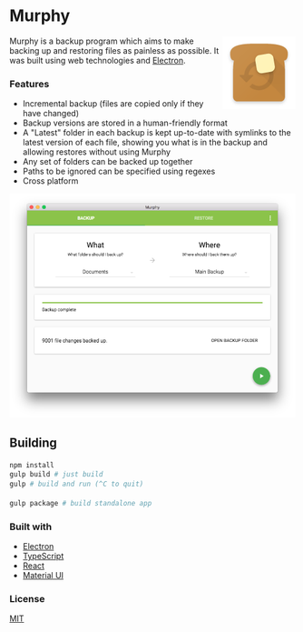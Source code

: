 # Murphy

<img src="assets/Murphy.iconset/icon_128x128.png" align="right">

Murphy is a backup program which aims to make backing up and restoring files as painless as possible.
It was built using web technologies and [Electron][electron].

### Features

- Incremental backup (files are copied only if they have changed)
- Backup versions are stored in a human-friendly format
- A "Latest" folder in each backup is kept up-to-date with symlinks to the latest version of each file, showing you what is in the backup and allowing restores without using Murphy
- Any set of folders can be backed up together
- Paths to be ignored can be specified using regexes
- Cross platform

![Screenshot](assets/screenshot.png)

## Building

```sh
npm install
gulp build # just build
gulp # build and run (^C to quit)

gulp package # build standalone app
```

### Built with

- [Electron][electron]
- [TypeScript][typescript]
- [React][react]
- [Material UI][mui]

[electron]: http://electron.atom.io/
[typescript]: http://www.typescriptlang.org/
[react]: https://facebook.github.io/react/
[mui]: http://www.material-ui.com/

### License

[MIT](LICENSE)
